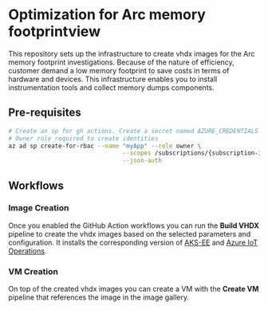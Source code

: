 # Optimization for Arc memory footprintview

This repository sets up the infrastructure to create vhdx images for the Arc memory footprint investigations.
Because of the nature of efficiency, customer demand a low memory footprint to save costs in terms of hardware and devices.
This infrastructure enables you to install instrumentation tools and collect memory dumps components.

## Pre-requisites

```sh
# Create an sp for gh actions. Create a secret named AZURE_CREDENTIALS from the output of the following command
# Owner role required to create identities
az ad sp create-for-rbac --name "myApp" --role owner \
                                --scopes /subscriptions/{subscription-id}/resourceGroups/{resource-group} \
                                --json-auth
```
## Workflows

### Image Creation

Once you enabled the GitHub Action workflows you can run the **Build VHDX** pipeline to create the vhdx images based on the selected parameters and configuration.
It installs the corresponding version of [AKS-EE](https://learn.microsoft.com/en-us/azure/aks/hybrid/aks-edge-overview) and [Azure IoT Operations](https://learn.microsoft.com/en-us/azure/iot-operations/).

### VM Creation

On top of the created vhdx images you can create a VM with the **Create VM** pipeline that references the image in the image gallery.
